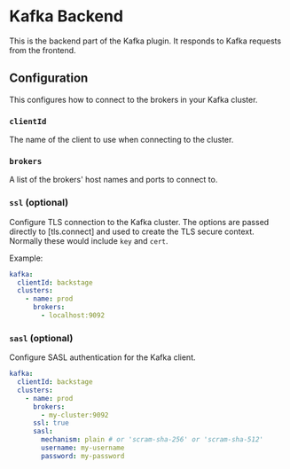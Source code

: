 # Kafka Backend

This is the backend part of the Kafka plugin. It responds to Kafka requests
from the frontend.

## Configuration

This configures how to connect to the brokers in your Kafka cluster.

### `clientId`

The name of the client to use when connecting to the cluster.

### `brokers`

A list of the brokers' host names and ports to connect to.

### `ssl` (optional)

Configure TLS connection to the Kafka cluster. The options are passed directly
to [tls.connect] and used to create the TLS secure context. Normally these
would include `key` and `cert`.

Example:

```yaml
kafka:
  clientId: backstage
  clusters:
    - name: prod
      brokers:
        - localhost:9092
```

### `sasl` (optional)

Configure SASL authentication for the Kafka client.

```yaml
kafka:
  clientId: backstage
  clusters:
    - name: prod
      brokers:
        - my-cluster:9092
      ssl: true
      sasl:
        mechanism: plain # or 'scram-sha-256' or 'scram-sha-512'
        username: my-username
        password: my-password
```
